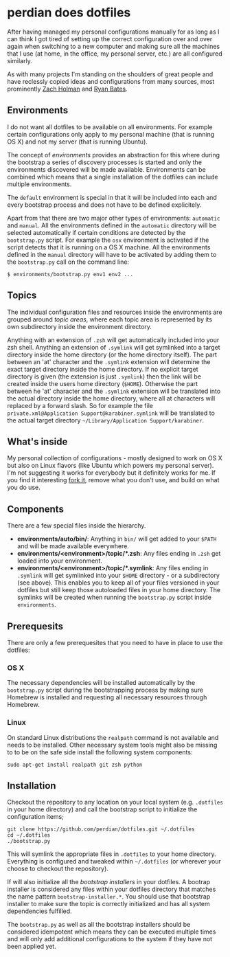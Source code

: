 # perdian does dotfiles

After having managed my personal configurations manually for as long as I can
think I got tired of setting up the correct configuration over and over again
when switching to a new computer and making sure all the machines that I use
(at home, in the office, my personal server, etc.) are all configured
similarly.

As with many projects I'm standing on the shoulders of great people and have
reclessly copied ideas and configurations from many sources, most prominently
[Zach Holman](https://github.com/holman/dotfiles) and [Ryan Bates](https://github.com/ryanb/dotfiles).

## Environments

I do not want all dotfiles to be available on all environments. For example
certain configurations only apply to my personal machine (that is running OS X)
and not my server (that is running Ubuntu).

The concept of *environments* provides an abstraction for this where during the
bootstrap a series of discovery processes is started and only the environments
discovered will be made available. Environments can be combined which means that
a single installation of the dotfiles can include multiple environments.

The `default` environment is special in that it will be included into each and
every bootstrap process and does not have to be defined explicitely.

Apart from that there are two major other types of environments: `automatic`
and `manual`. All the environments defined in the `automatic` directory will
be selected automatically if certain conditions are detected by the
`bootstrap.py` script. For example the `osx` environment is activated if the
script detects that it is running on a OS X machine. All the environments
defined in the `manual` directory will have to be activated by adding them to
the `bootstrap.py` call on the command line:

    $ environments/bootstrap.py env1 env2 ...

## Topics

The individual configuration files and resources inside the environments are
grouped around *topic areas*, where each topic area is represented by its own
subdirectory inside the environment directory.

Anything with an extension of `.zsh` will get automatically included into your
zsh shell. Anything an extension of `.symlink` will get symlinked into a target
directory inside the home directory (or the home directory itself). The part
between an 'at' character and the `.symlink` extension will determine the exact
target directory inside the home directory. If no explicit target directory is
given (the extension is just `.symlink`) then the link will be created inside
the users home directory (`$HOME`). Otherwise the part between he 'at' character
and the `.symlink` extension will be translated into the actual directory inside
the home directory, where all at characters will replaced by a forward slash.
So for example the file `private.xml@Application Support@karabiner.symlink` will
be translated to the actual target directory `~/Library/Application Support/karabiner`.

## What's inside

My personal collection of configurations - mostly designed to work on OS X but
also on Linux flavors (like Ubuntu which powers my personal server). I'm not
suggesting it works for everybody but it definitely works for me. If you find it
interesting [fork it](https://github.com/perdian/dotfiles/fork), remove what you
don't use, and build on what you do use.

## Components

There are a few special files inside the hierarchy.

- **environments/auto/bin/**: Anything in `bin/` will get added to your `$PATH`
  and will be made available everywhere.
- **environments/\<environment>/topic/\*.zsh**: Any files ending in `.zsh` get
  loaded into your environment.
- **environments/\<environment>/topic/\*.symlink**: Any files ending in
  `.symlink` will get symlinked into your `$HOME` directory - or a subdirectory
  (see above). This enables you to keep all of your files versioned in your
  dotfiles but still keep those autoloaded files in your home directory. The
  symlinks will be created when running the `bootstrap.py` script inside
  `environments`.

## Prerequesits

There are only a few prerequesites that you need to have in place to use the
dotfiles:

### OS X

The necessary dependencies will be installed automatically by the `bootstrap.py`
script during the bootstrapping process by making sure Homebrew is installed and
requesting all necessary resources through Homebrew.

### Linux

On standard Linux distributions the `realpath` command is not available and
needs to be installed. Other necessary system tools might also be missing to to
be on the safe side install the following system components:

    sudo apt-get install realpath git zsh python

## Installation

Checkout the repository to any location on your local system (e.g. `.dotfiles`
in your home directory) and call the bootstrap script to initialize the
configuration items;

    git clone https://github.com/perdian/dotfiles.git ~/.dotfiles
    cd ~/.dotfiles
    ./bootstrap.py

This will symlink the appropriate files in `.dotfiles` to your home directory.
Everything is configured and tweaked within `~/.dotfiles` (or wherever your
choose to checkout the repository).

If will also initialize all the *bootstrap installers* in your dotfiles.
A bootrap installer is considered any files within your dotfiles directory that
matches the name pattern `bootstrap-installer.*`. You should use that bootstrap
installer to make sure the topic is correctly initialized and has all system
dependencies fulfilled.

The `bootstrap.py` as well as all the bootstrap installers should be considered
idempotent which means they can be executed multiple times and will only add
additional configurations to the system if they have not been applied yet.
